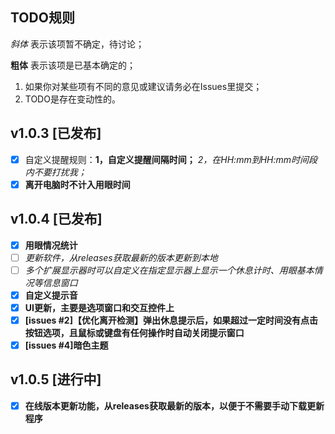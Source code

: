 ## TODO规则

*斜体* 表示该项暂不确定，待讨论；

**粗体** 表示该项是已基本确定的；

1. 如果你对某些项有不同的意见或建议请务必在Issues里提交；
2. TODO是存在变动性的。

## v1.0.3 [已发布]

- [x] 自定义提醒规则：**1，自定义提醒间隔时间；** *2，在HH:mm到HH:mm时间段内不要打扰我；*
- [x] **离开电脑时不计入用眼时间**

## v1.0.4 [已发布]

- [x] **用眼情况统计**
- [ ] *更新软件，从releases获取最新的版本更新到本地*
- [ ] *多个扩展显示器时可以自定义在指定显示器上显示一个休息计时、用眼基本情况等信息窗口*
- [x] **自定义提示音**
- [x] **UI更新，主要是选项窗口和交互控件上**
- [x] **[issues #2]【优化离开检测】弹出休息提示后，如果超过一定时间没有点击按钮选项，且鼠标或键盘有任何操作时自动关闭提示窗口**
- [x] **[issues #4]暗色主题**

## v1.0.5 [进行中]

- [x] **在线版本更新功能，从releases获取最新的版本，以便于不需要手动下载更新程序**